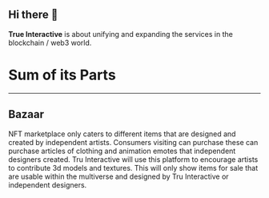 ## Hi there 👋

<!--

**Here are some ideas to get you started:**

🙋‍♀️ A short introduction - what is your organization all about?
🌈 Contribution guidelines - how can the community get involved?
👩‍💻 Useful resources - where can the community find your docs? Is there anything else the community should know?
🍿 Fun facts - what does your team eat for breakfast?
🧙 Remember, you can do mighty things with the power of [Markdown](https://docs.github.com/github/writing-on-github/getting-started-with-writing-and-formatting-on-github/basic-writing-and-formatting-syntax)
-->

**True Interactive** is about unifying and expanding the services in the blockchain / web3 world.

# Sum of its Parts


***


## Bazaar

NFT marketplace only caters to different items that are designed and created by independent artists. Consumers visiting can purchase these can purchase articles of clothing and animation emotes that independent designers created. Tru Interactive will use this platform to encourage artists to contribute 3d models and textures. This will only show items for sale that are usable within the multiverse and designed by Tru Interactive or independent designers.
